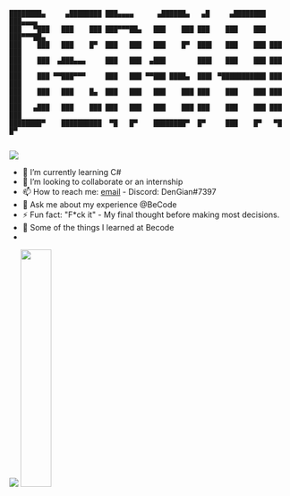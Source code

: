 ````
████████▄     ▄████████ ███▄▄▄▄      ▄██████▄   ▄█     ▄████████ ███▄▄▄▄   
███   ▀███   ███    ███ ███▀▀▀██▄   ███    ███ ███    ███    ███ ███▀▀▀██▄ 
███    ███   ███    █▀  ███   ███   ███    █▀  ███▌   ███    ███ ███   ███ 
███    ███  ▄███▄▄▄     ███   ███  ▄███        ███▌   ███    ███ ███   ███ 
███    ███ ▀▀███▀▀▀     ███   ███ ▀▀███ ████▄  ███▌ ▀███████████ ███   ███ 
███    ███   ███    █▄  ███   ███   ███    ███ ███    ███    ███ ███   ███ 
███   ▄███   ███    ███ ███   ███   ███    ███ ███    ███    ███ ███   ███ 
████████▀    ██████████  ▀█   █▀    ████████▀  █▀     ███    █▀   ▀█   █▀  
                                                                           
````

<img src="https://github-readme-stats.vercel.app/api?username=DenGian&&show_icons=true&title_color=ffffff&icon_color=0c22f0&text_color=ffffff&bg_color=191919">

- 🌱 I’m currently learning C#
- 👯 I’m looking to collaborate or an internship
- 📫 How to reach me: [email](mondelaers.ian@gmail.com) - Discord: DenGian#7397
- 💬 Ask me about my experience @BeCode
- ⚡ Fun fact: "F*ck it" - My final thought before making most decisions.
- 🎁 Some of the things I learned at Becode
- 

<img src="http://github-readme-streak-stats.herokuapp.com?user=DenGian&border=e4e2e2&theme=radical"/>
<img width="33%" src="https://github-readme-stats.vercel.app/api/top-langs/?username=DenGian&layout=compact&theme=radical"/> 
